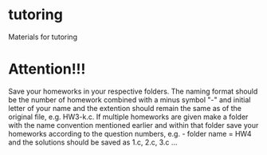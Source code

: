 # tutoring
Materials for tutoring

# Attention!!!
 Save your homeworks in your respective folders. The naming format should be the number of homework combined
with a minus symbol "-" and initial letter of your name and the extention should remain the same as of the
 original file, e.g. HW3-k.c. If multiple homeworks are given make a folder with the name convention mentioned
earlier and within that folder save your homeworks according to the question numbers, e.g. - folder name = HW4
and the solutions should be saved as 1.c, 2.c, 3.c ...
